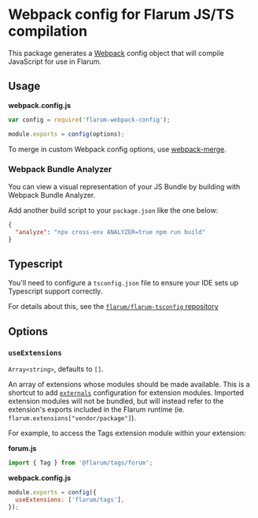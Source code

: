 # Webpack config for Flarum JS/TS compilation

This package generates a [Webpack](https://webpack.js.org) config object that will compile JavaScript for use in Flarum.

## Usage

**webpack.config.js**

```js
var config = require('flarum-webpack-config');

module.exports = config(options);
```

To merge in custom Webpack config options, use [webpack-merge](https://www.npmjs.com/package/webpack-merge).

### Webpack Bundle Analyzer

You can view a visual representation of your JS Bundle by building with Webpack Bundle Analyzer.

Add another build script to your `package.json` like the one below:

```json
{
  "analyze": "npx cross-env ANALYZER=true npm run build"
}
```

## Typescript

You'll need to configure a `tsconfig.json` file to ensure your IDE sets up Typescript support correctly.

For details about this, see the [`flarum/flarum-tsconfig` repository](https://github.com/flarum/flarum-tsconfig)

## Options

### `useExtensions`

`Array<string>`, defaults to `[]`.

An array of extensions whose modules should be made available. This is a shortcut to add [`externals`](https://webpack.js.org/configuration/externals/) configuration for extension modules. Imported extension modules will not be bundled, but will instead refer to the extension's exports included in the Flarum runtime (ie. `flarum.extensions["vendor/package"]`).

For example, to access the Tags extension module within your extension:

**forum.js**

```js
import { Tag } from '@flarum/tags/forum';
```

**webpack.config.js**

```js
module.exports = config({
  useExtensions: ['flarum/tags'],
});
```
